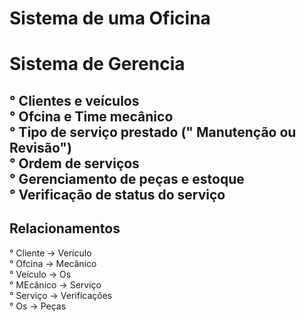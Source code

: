 # Sistema de uma Oficina

<h1> Sistema de Gerencia</h1>

° Clientes e veículos
<br>
° Ofcina e Time mecânico
<br>
° Tipo de serviço prestado (" Manutenção ou Revisão")
<br>
° Ordem de serviços
<br>
° Gerenciamento de peças e estoque
<br>
° Verificação de status do serviço
-------------------------------------------------

<h2> Relacionamentos </h2>
° Cliente -> Verículo
<br>
° Ofcina -> Mecânico
<br>
° Veículo -> Os
<br>
° MEcânico -> Serviço
<br>
° Serviço -> Verificações
<br>
° Os -> Peças
